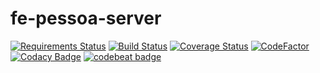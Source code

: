 # fe-pessoa-server

[![Requirements Status](https://requires.io/github/fernandoe/fe-pessoa-server/requirements.svg?branch=master)](https://requires.io/github/fernandoe/fe-pessoa-server/requirements/?branch=master)
[![Build Status](https://travis-ci.org/fernandoe/fe-pessoa-server.svg?branch=master)](https://travis-ci.org/fernandoe/fe-pessoa-server)
[![Coverage Status](https://coveralls.io/repos/github/fernandoe/fe-pessoa-server/badge.svg?branch=master)](https://coveralls.io/github/fernandoe/fe-pessoa-server?branch=master)
[![CodeFactor](https://www.codefactor.io/repository/github/fernandoe/fe-pessoa-api/badge)](https://www.codefactor.io/repository/github/fernandoe/fe-pessoa-api)
[![Codacy Badge](https://api.codacy.com/project/badge/Grade/448b2a953fc34f9e916c607a2e5fba75)](https://www.codacy.com/app/fernandoe/fe-pessoa-api?utm_source=github.com&amp;utm_medium=referral&amp;utm_content=fernandoe/fe-pessoa-api&amp;utm_campaign=Badge_Grade)
[![codebeat badge](https://codebeat.co/badges/812c736f-2308-475a-a449-58475567de50)](https://codebeat.co/projects/github-com-fernandoe-fe-pessoa-api-master)
